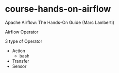 # course-hands-on-airflow
Apache Airflow: The Hands-On Guide (Marc Lamberti)



Airflow Operator

3 type of Operator
- Action
    - bash
- Transfer
- Sensor